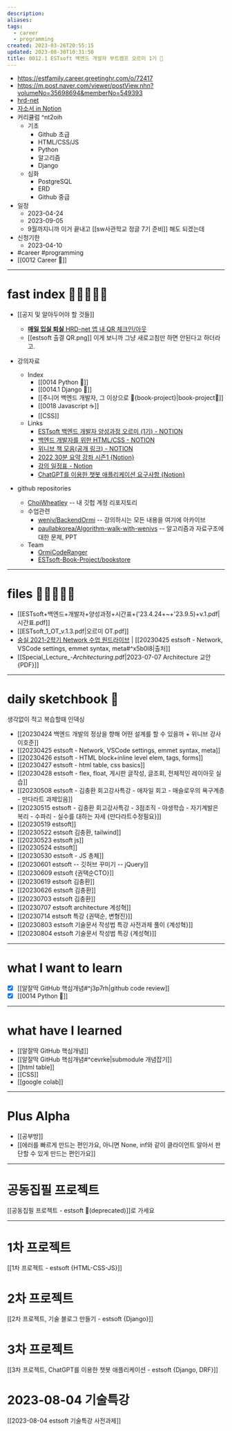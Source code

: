 ```yaml
---
description:
aliases: 
tags:
  - career
  - programming
created: 2023-03-26T20:55:15
updated: 2023-08-30T10:31:50
title: 0012.1 ESTsoft 백엔드 개발자 부트캠프 오르미 1기 🙊
---
```

- <https://estfamily.career.greetinghr.com/o/72417>
- <https://m.post.naver.com/viewer/postView.nhn?volumeNo=35698694&memberNo=549393>
- [hrd-net](https://www.hrd.go.kr/hrdp/co/pcobo/PCOBO0100P.do?tracseId=AIG20230000412662&tracseTme=1&crseTracseSe=C0061&trainstCstmrId=500035988371#)
- [자소서 in Notion](https://choiwheatley.notion.site/ESTsoft-1-150380ae639947a49738f5e4ec58ed8b)
- 커리큘럼 ^nt2oih
	- 기초
		- Github 초급
		- HTML/CSS/JS
		- Python
		- 알고리즘
		- Django
	- 심화
		- PostgreSQL
		- ERD
		- Github 중급
- 일정
	- 2023-04-24
	- 2023-09-05
	- 9월까지니까 이거 끝내고 [[sw사관학교 정글 7기 준비]] 해도 되겠는데
- 신청기한
	- 2023-04-10
- #career #programming 
- [[0012 Career 💼]] 

---

# fast index 🔗🔗🔗🔗🔗

- [[공지 및 알아두어야 할 것들]] 
	-  [**매일 입실 퇴실** HRD-net 앱 내 QR 체크인/아웃](ESTsoft_QR.pdf)
	- [[estsoft 출결 QR.png]] 이게 보니까 그냥 새로고침만 하면 안된다고 하더라고. 

- 강의자료
	- Index
		- [[0014 Python 🐍]]
		- [[0014.1 Django 🎈]]
		- [[주니어 백엔드 개발자, 그 이상으로 🚀{book-project}|book-project🚀]]
		- [[0018 Javascript ☕️]]
		- [[CSS]]
	- Links
		- [ESTsoft 백엔드 개발자 양성과정 오르미 (1기) - NOTION](https://paullabworkspace.notion.site/ESTsoft-1-30a9d734abb446b4a3cacbf0689bde85)
		- [백엔드 개발자를 위한 HTML/CSS - NOTION](https://paullabworkspace.notion.site/HTML-CSS-e59ccad043e84513860c9bf42a7cd49f)
		- [위니브 책 모음(공개 링크) - NOTION](https://paullabworkspace.notion.site/389d35efbd9d442a9618837f79f33413)
		- [2022 30분 요약 강좌 시즌1 {Notion}](https://www.notion.so/2022-30-1-4bc6b655c6054b2db3ad175789ead72b)
		- [강의 일정표 - Notion](https://paullabworkspace.notion.site/d4252404e1114fa588f6f2f2a258f1e4)
		- [ChatGPT를 이용한 챗봇 애플리케이션 요구사항 {Notion}](https://paullabworkspace.notion.site/ChatGPT-1bc750970cef40519e42a9d74404b5cb)

- github repositories
	- [ChoiWheatley](https://github.com/ChoiWheatley?tab=repositories&type=source) -- 내 깃헙 계정 리포지토리 
	- 수업관련
		- [weniv/BackendOrmi](https://github.com/weniv/BackendOrmi/tree/main) -- 강의하시는 모든 내용을 여기에 아카이브
		- [paullabkorea/Algorithm-walk-with-wenivs](https://github.com/paullabkorea/Algorithm-walk-with-wenivs) -- 알고리즘과 자료구조에 대한 문제, PPT
	- Team
		- [OrmiCodeRanger](https://github.com/orgs/OrmiCodeRanger/repositories?type=source)
		- [ESTsoft-Book-Project/bookstore](https://github.com/ESTsoft-Book-Project/bookstore)

---

# files 💾💾💾💾💾

- [[ESTsoft+백엔드+개발자+양성과정+시간표+('23.4.24+~+'23.9.5)+v.1.pdf|시간표.pdf]] 
- [[ESTsoft_1_OT_v.1.3.pdf|오르미 OT.pdf]] 
- [숭실 2021-2학기 Network 수업 원드라이브](https://1drv.ms/f/s!AgE-lhMulmhxg5RBWrSyNkKMQvgsnw?e=8fpSKZ) | [[20230425 estsoft - Network, VSCode settings, emmet syntax, meta#^x5b0l8|출처]]
- [[Special_Lecture_-_Architecturing_.pdf|2023-07-07 Architecture 교안 {PDF}]]

---

# daily sketchbook 🧾

생각없이 적고 복습할때 인덱싱
- [[20230424 백엔드 개발의 정상을 향해 어떤 설계를 할 수 있을까 + 위니브 강사 이호준]]
- [[20230425 estsoft - Network, VSCode settings, emmet syntax, meta]]
- [[20230426 estsoft - HTML block+inline level elem, tags, forms]]
- [[20230427 estsoft - html table, css basics]]
- [[20230428 estsoft - flex, float, 게시판 글작성, 글조회, 전체적인 레이아웃 실습]]
- [[20230508 estsoft - 김충환 회고강사특강 - 애자일 회고 - 매슬로우의 욕구계층 - 만다라트 과제있음]]
- [[20230515 estsoft - 김충환 회고강사특강 - 3점조직 - 야생학습 - 자기계발은 복리 - 수파리 - 실수를 대하는 자세 {만다라트수정필요}]]
- [[20230519 estsoft]]
- [[20230522 estsoft 김충환, tailwind]]
- [[20230523 estsoft js]]
- [[20230524 estsoft]]
- [[20230530 estsoft - JS 총체]]
- [[20230601 estsoft -- 깃허브 꾸미기 -- jQuery]]
- [[20230609 estsoft {권택순CTO}]]
- [[20230619 estsoft 김충환]]
- [[20230626 estsoft 김충환]]
- [[20230703 estsoft 김충환]]
- [[20230707 estsoft architecture 계성혁]]
- [[20230714 estsoft 특강 {권택순, 변형진}]]
- [[20230803 estsoft 기술문서 작성법 특강 사전과제 풀이 {계성혁}]]
- [[20230804 estsoft 기술문서 작성법 특강 {계성혁}]]
---

# what I want to learn

- [x] [[알잘딱 GitHub 핵심개념#^j3p7rh|github code review]]
- [x] [[0014 Python 🐍]]

---

# what have I learned

- [[알잘딱 GitHub 핵심개념]]
- [[알잘딱 GitHub 핵심개념#^cevrke|submodule 개념잡기]]
- [[html table]]
- [[CSS]]
- [[google colab]]

---

# Plus Alpha

- [[공부방]]
- [[에러를 빠르게 만드는 편인가요, 아니면 None, inf와 같이 클라이언트 알아서 판단할 수 있게 만드는 편인가요]]

---

# 공동집필 프로젝트

[[공동집필 프로젝트 - estsoft 📕(deprecated)]]로 가세요

---

# 1차 프로젝트

[[1차 프로젝트 - estsoft {HTML-CSS-JS}]]

# 2차 프로젝트

[[2차 프로젝트, 기술 블로그 만들기 - estsoft {Django}]]

# 3차 프로젝트

[[3차 프로젝트, ChatGPT를 이용한 챗봇 애플리케이션 - estsoft {Django, DRF}]]

# 2023-08-04 기술특강

[[2023-08-04 estsoft 기술특강 사전과제]]
